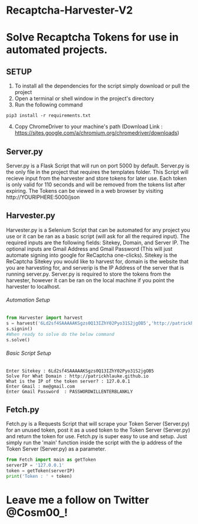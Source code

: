 # Recaptcha-Harvester-V2
# Solve Recaptcha Tokens for use in automated projects.

## SETUP
1. To install all the dependencies for the script simply download or pull the project
2. Open a terminal or shell window in the project's directory
3. Run the following command
```
pip3 install -r requirements.txt
```
4. Copy ChromeDriver to your machine's path (Download Link : https://sites.google.com/a/chromium.org/chromedriver/downloads)



## Server.py
Server.py is a Flask Script that will run on port 5000 by default. Server.py is the only file in the project that requires the templates folder. This Script will recieve input from the harvester and store tokens for later use. Each token is only valid for 110 seconds and will be removed from the tokens list after expiring. The Tokens can be viewed in a web browser by visiting http://YOURIPHERE:5000/json

## Harvester.py
Harvester.py is a Selenium Script that can be automated for any project you use or it can be ran as a basic script (will ask for all the required input). The required inputs are the following fields: Sitekey, Domain, and Server IP. The optional inputs are Gmail Address and Gmail Password (This will just automate signing into google for ReCaptcha one-clicks). Sitekey is the ReCaptcha Sitekey you would like to harvest for, domain is the website that you are harvesting for, and serverip is the IP Address of the server that is running server.py. Server.py is required to store the tokens from the harvester, however it can be ran on the local machine if you point the harvester to localhost.

###### Automation Setup
```python
from Harvester import harvest
s = harvest('6Ld2sf4SAAAAAKSgzs0Q13IZhY02Pyo31S2jgOB5','http://patrickhlauke.github.io','127.0.0.1','me@gmail.com','gmailpasswordhere')
s.signin()
#When ready to solve do the below command
s.solve()
```
###### Basic Script Setup
```
Enter Sitekey : 6Ld2sf4SAAAAAKSgzs0Q13IZhY02Pyo31S2jgOB5
Solve For What Domain : http://patrickhlauke.github.io
What is the IP of the token server? : 127.0.0.1
Enter Gmail : me@gmail.com
Enter Gmail Password  : PASSWORDWILLENTERBLANKLY
```

## Fetch.py
Fetch.py is a Requests Script that will scrape your Token Server (Server.py) for an unused token, post it as a used token to the Token Server (Server.py) and return the token for use. Fetch.py is super easy to use and setup. Just simply run the 'main' function inside the script with the ip address of the Token Server (Server.py) as a parameter.
```python
from Fetch import main as getToken
serverIP = '127.0.0.1'
token = getToken(serverIP)
print('Token : ' + token)
```

# Leave me a follow on Twitter @Cosm00_!


